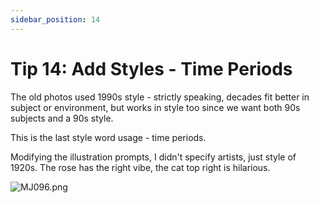 ```yaml
---
sidebar_position: 14
---
```


# Tip 14: Add Styles - Time Periods

The old photos used 1990s style - strictly speaking, decades fit better in subject or environment, but works in style too since we want both 90s subjects and a 90s style.

This is the last style word usage - time periods.

Modifying the illustration prompts, I didn't specify artists, just style of 1920s. The rose has the right vibe, the cat top right is hilarious.

![MJ096.png](https://res.craft.do/user/full/d845172f-becd-4255-bf79-d722098b2d83/doc/15EA26B6-9B49-4076-B8D8-DFE53ABD52C8/86D4276A-5254-4DC7-BC55-74559AFFF785_2/xwHZmIA6Z6NzghaKitsq6NbM2lo9EpgmeUAh46FLqSUz/MJ096.png)
